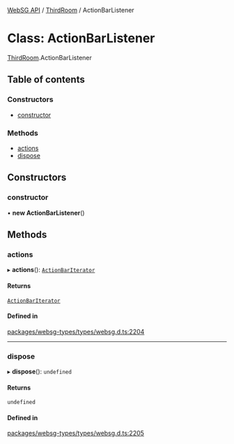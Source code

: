 [WebSG API](../README.md) / [ThirdRoom](../modules/ThirdRoom.md) / ActionBarListener

# Class: ActionBarListener

[ThirdRoom](../modules/ThirdRoom.md).ActionBarListener

## Table of contents

### Constructors

- [constructor](ThirdRoom.ActionBarListener.md#constructor)

### Methods

- [actions](ThirdRoom.ActionBarListener.md#actions)
- [dispose](ThirdRoom.ActionBarListener.md#dispose)

## Constructors

### constructor

• **new ActionBarListener**()

## Methods

### actions

▸ **actions**(): [`ActionBarIterator`](ThirdRoom.ActionBarIterator.md)

#### Returns

[`ActionBarIterator`](ThirdRoom.ActionBarIterator.md)

#### Defined in

[packages/websg-types/types/websg.d.ts:2204](https://github.com/thirdroom/thirdroom/blob/fe402010/packages/websg-types/types/websg.d.ts#L2204)

___

### dispose

▸ **dispose**(): `undefined`

#### Returns

`undefined`

#### Defined in

[packages/websg-types/types/websg.d.ts:2205](https://github.com/thirdroom/thirdroom/blob/fe402010/packages/websg-types/types/websg.d.ts#L2205)
